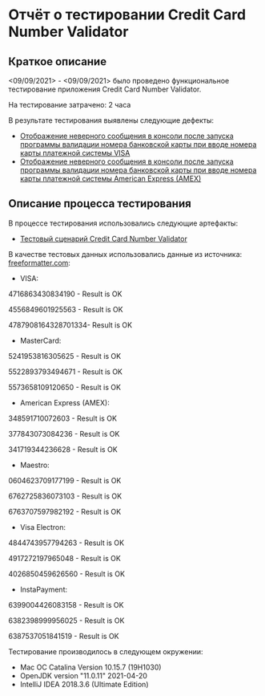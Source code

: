 # Отчёт о тестировании Credit Card Number Validator

## Краткое описание

<09/09/2021> - <09/09/2021> было проведено функциональное тестирование приложения Credit Card Number Validator.

На тестирование затрачено: 2 часа

В результате тестирования выявлены следующие дефекты:
* [Отображение неверного сообщения в консоли после запуска программы валидации номера банковской карты при вводе номера карты платежной системы VISA](https://github.com/KseniaShepherd/CCNumber-Validator/issues/1)
* [Отображение неверного сообщения в консоли после запуска программы валидации номера банковской карты при вводе номера карты платежной системы American Express (AMEX)](https://github.com/KseniaShepherd/CCNumber-Validator/issues/3)

## Описание процесса тестирования

В процессе тестирования использовались следующие артефакты:
* [Тестовый сценарий Credit Card Number Validator](https://docs.google.com/spreadsheets/d/1OFXGwz_N1cowItEkZD0nuphqCre3IPkmhtTbEdFIDGY/edit?usp=sharing)


В качестве тестовых данных использовались данные  из источника: [freeformatter.com](https://www.freeformatter.com/credit-card-number-generator-validator.html):

* VISA: 

4716863430834190 - Result is OK

4556849601925563 - Result is OK

4787908164328701334- Result is OK

* MasterCard:

5241953816305625 - Result is OK

5522893793494671 - Result is OK

5573658109120650 - Result is OK

* American Express (AMEX): 

348591710072603 - Result is OK

377843073084236 - Result is OK

341719344236628 - Result is OK

* Maestro: 

0604623709177199 - Result is OK

6762725836073103 - Result is OK

6763707597982192 - Result is OK

* Visa Electron:

4844743957794263 - Result is OK

4917272197965048 - Result is OK

4026850459626560 - Result is OK

* InstaPayment: 

6399004426083158 - Result is OK

6382398999956025 - Result is OK

6387537051841519 - Result is OK

Тестирование производилось в следующем окружении:
* Mac OC Catalina Version 10.15.7 (19H1030)
* OpenJDK version "11.0.11" 2021-04-20
* IntelliJ IDEA 2018.3.6 (Ultimate Edition) 


